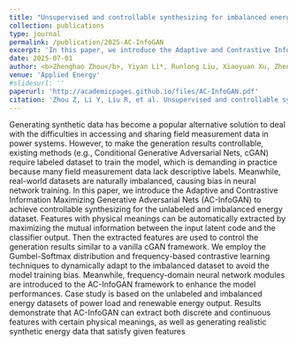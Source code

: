 ```yaml
---
title: "Unsupervised and controllable synthesizing for imbalanced energy dataset based on AC-InfoGAN"
collection: publications
type: journal  
permalink: /publication/2025-AC-InfoGAN
excerpt: 'In this paper, we introduce the Adaptive and Contrastive Information Maximizing Generative Adversarial Nets (AC-InfoGAN) to achieve controllable synthesizing for the unlabeled and imbalanced energy dataset.'
date: 2025-07-01
author: <b>Zhenghao Zhou</b>, Yiyan Li*, Runlong Liu, Xiaoyuan Xu, Zheng Yan
venue: 'Applied Energy'
#slidesurl: ''
paperurl: 'http://academicpages.github.io/files/AC-InfoGAN.pdf'
citation: 'Zhou Z, Li Y, Liu R, et al. Unsupervised and controllable synthesizing for imbalanced energy dataset based on AC-InfoGAN[J]. Applied Energy, 2025, 393: 126107.'
---
```


Generating synthetic data has become a popular alternative solution to deal with the difficulties in accessing and 
sharing field measurement data in power systems. However, to make the generation results controllable, existing 
methods (e.g., Conditional Generative Adversarial Nets, cGAN) require labeled dataset to train the model, which 
is demanding in practice because many field measurement data lack descriptive labels. Meanwhile, real-world 
datasets are naturally imbalanced, causing bias in neural network training. In this paper, we introduce the 
Adaptive and Contrastive Information Maximizing Generative Adversarial Nets (AC-InfoGAN) to achieve 
controllable synthesizing for the unlabeled and imbalanced energy dataset. Features with physical meanings can 
be automatically extracted by maximizing the mutual information between the input latent code and the classifier output. Then the extracted features are used to control the generation results similar to a vanilla cGAN 
framework. We employ the Gumbel-Softmax distribution and frequency-based contrastive learning techniques to 
dynamically adapt to the imbalanced dataset to avoid the model training bias. Meanwhile, frequency-domain 
neural network modules are introduced to the AC-InfoGAN framework to enhance the model performances. 
Case study is based on the unlabeled and imbalanced energy datasets of power load and renewable energy 
output. Results demonstrate that AC-InfoGAN can extract both discrete and continuous features with certain 
physical meanings, as well as generating realistic synthetic energy data that satisfy given features
